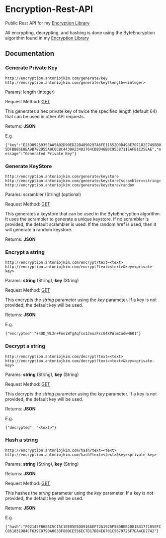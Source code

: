 # Encryption-Rest-API
Public Rest API for my [Encryption Library](https://github.com/antoniok9130/Encryption-Library)

All encrypting, decrypting, and hashing is done using the ByteEncryption algorithm found in my [Encryption Library](https://github.com/antoniok9130/Encryption-Library)

## Documentation
### Generate Private Key

```
http://encryption.antoniojkim.com/generate/key
http://encryption.antoniojkim.com/generate/key?length=<integer>
```

Params: length (Integer)

Request Method:   [GET](https://encryption-rest-api-jhk.appspot.com/generate/key)

This generates a hex private key of twice the specified length (default 64) that can be used in other API requests.
 
Returns: **JSON**

E.g.

`{"key":"E23D8925935EAA5A02D90ED22B4890297A6FE11552D0D498E707182E749BB05DFB886E8EA9B782955A9C0CBC4439A23402764CD8D46B0C9538711EAFB1C25EAE","message":"Generated Private Key"}`

### Generate KeyStore

```
http://encryption.antoniojkim.com/generate/keystore
http://encryption.antoniojkim.com/generate/keystore?scrambler=<string>
http://encryption.antoniojkim.com/generate/keystore/random
```

Params: scrambler (String) (optional)

Request Method:   [GET](http://encryption.antoniojkim.com/generate/keystore)

This generates a keystore that can be used in the ByteEncryption algorithm. It uses the scrambler to generate a unique keystore. If no scrambler is provided, the default scrambler is used. If the random href is used, then it will generate a random keystore.
 
Returns: **JSON**


### Encrypt a string

```
http://encryption.antoniojkim.com/encrypt?text=<text>
http://encryption.antoniojkim.com/encrypt?text=<text>&key=<private-key>
```

Params: **string** (String), **key** (String)

Request Method:   [GET](http://encryption.antoniojkim.com/encrypt?text=<text>&key=<private-key>)

This encrypts the *string* parameter using the *key* parameter. If a key is not provided, the default key will be used.

Returns: **JSON**

E.g. 

`{"encrypted":"+4UD_WL3n+FneiWTgAqfco1JeozFrcG4XPWlmCudwH601"}`



### Decrypt a string

```
http://encryption.antoniojkim.com/decrypt?text=<text>
http://encryption.antoniojkim.com/decrypt?text=<text>&key=<private-key>
```

Params: **string** (String), **key** (String)

Request Method:   [GET](http://encryption.antoniojkim.com/decrypt?text=<text>&key=<private-key>)

This decrypts the *string* parameter using the *key* parameter. If a key is not provided, the default key will be used.

Returns: **JSON**

E.g.

`{"decrypted": "<text>"}`

### Hash a string

```
http://encryption.antoniojkim.com/hash?text=<text>
http://encryption.antoniojkim.com/hash?text=<text>&key=<private-key>
```

Params: **string** (String), **key** (String)

Returns: **JSON**

Request Method:   [GET](http://encryption.antoniojkim.com/hash?text=<text>&key=<private-key>)

This hashes the *string* parameter using the *key* parameter. If a key is not provided, the default key will be used.

Returns: **JSON**

E.g.

`{"hash":"F02142FB686C5C15C1EE05E5D8916AEF72A1926F5B0BEB2D81B3177105EFCC061831984CF639C0790A0633F80BCE556EC7D17D84E6701C5679726F7DA4CD2742"}`
 
